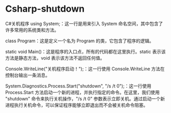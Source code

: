 # Csharp-shutdown
C#关机程序
using System;：这一行是用来引入 System 命名空间，其中包含了许多常用的系统类和方法。

class Program：这是定义一个名为 Program 的类，它包含了程序的逻辑。

static void Main()：这是程序的入口点，所有的代码都在这里执行。static 表示该方法是静态方法，void 表示该方法不返回任何值。

Console.WriteLine("关机程序启动！");：这一行使用 Console.WriteLine 方法在控制台输出一条消息。

System.Diagnostics.Process.Start("shutdown", "/s /t 0");：这一行使用 Process.Start 方法启动一个新的进程，并执行指定的命令。在这里，我们使用 "shutdown" 命令来执行关机操作，"/s /t 0" 参数表示立即关机。通过启动一个新进程执行关机命令，可以保证程序能够立即退出而不会被关机命令阻塞。
